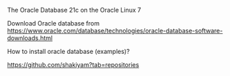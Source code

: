 The Oracle Database 21c on the Oracle Linux 7  

Download Oracle database from https://www.oracle.com/database/technologies/oracle-database-software-downloads.html

How to install oracle database (examples)? 

https://github.com/shakiyam?tab=repositories

